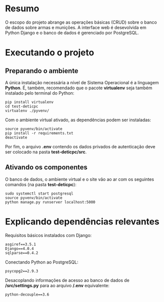 # Resumo
O escopo do projeto abrange as operações básicas (CRUD) sobre o banco de dados sobre armas e munições. A interface web é desevolvida em Python Django e o banco de dados é gerenciado por PostgreSQL.

# Executando o projeto
## Preparando o ambiente
A única instalação necessária a nível de Sistema Operacional é a linguagem **Python**. É, também, recomendado que o pacote **virtualenv** seja também instalado pelo terminal do Python:

    pip install virtualenv
    cd test-deticpc
    virtualenv ./pyvenv/

Com o ambiente virtual ativado, as dependências podem ser instaladas:

    source pyvenv/bin/activate
    pip install -r requirements.txt
    deactivate

Por fim, o arquivo **.env** contendo os dados privados de autenticação deve ser colocado na pasta **test-deticpc/src**.

## Ativando os componentes
O banco de dados, o ambiente virtual e o site vão ao ar com os seguintes comandos (na pasta **test-deticpc**):

    sudo systemctl start postgresql
    source pyvenv/bin/activate
    python manage.py runserver localhost:5000

# Explicando dependências relevantes
Requisitos básicos instalados com Django:

    asgiref==3.5.1
    Django==4.0.4
    sqlparse==0.4.2

Conectando Python ao PostgreSQL:

    psycopg2==2.9.3

Desacoplando informações de acesso ao banco de dados de **/src/settings.py** para ao arquivo **/.env** equivalente:

    python-decouple==3.6